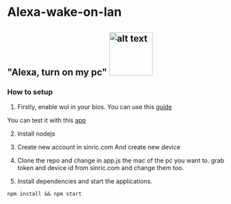 # Alexa-wake-on-lan
## "Alexa, turn on my pc" <img src="https://user-images.githubusercontent.com/61390950/95663640-9aa5b000-0b49-11eb-923a-a5442b8a78f8.jpg" alt="alt text" width="100" height="100">





### How to setup
1. Firstly, enable wol in your bios. You can use this [guide](https://www.howtogeek.com/70374/how-to-geek-explains-what-is-wake-on-lan-and-how-do-i-enable-it/)

You can test it with this [app](https://play.google.com/store/apps/details?id=co.uk.mrwebb.wakeonlan)

2. Install nodejs

3. Create new account in sinric.com And create new device

4. Clone the repo and change in app.js the mac of the pc you want to. grab token and device id from sinric.com and change them too.

5. Install dependencies and start the applications.
```shell
npm install && npm start
```
